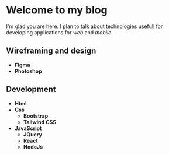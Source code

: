 # Welcome to my blog

I'm glad you are here. I plan to talk about technologies usefull for developing applications for *web* and *mobile*.
## Wireframing and design
- **Figma**
- **Photoshop**

## Development
- **Html**
- **Css**
  - **Bootstrap**
  - **Tailwind CSS**
- **JavaScript**
  - **JQuery**
  - **React**
  - **NodeJs**
